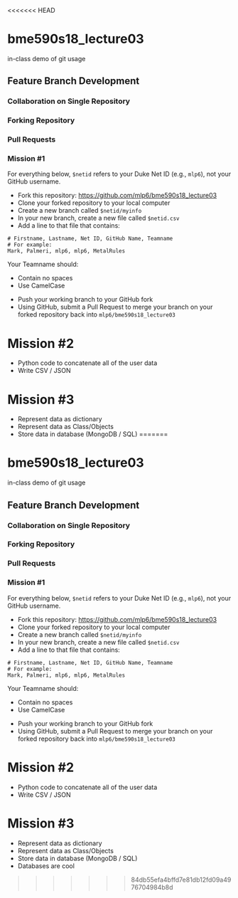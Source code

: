 <<<<<<< HEAD
# bme590s18_lecture03
in-class demo of git usage

## Feature Branch Development

### Collaboration on Single Repository

### Forking Repository

### Pull Requests 

### Mission #1
For everything below, `$netid` refers to your Duke Net ID (e.g., `mlp6`), not your GitHub username.
* Fork this repository: https://github.com/mlp6/bme590s18_lecture03
* Clone your forked repository to your local computer
* Create a new branch called `$netid/myinfo`
* In your new branch, create a new file called `$netid.csv`
* Add a line to that file that contains:
```
# Firstname, Lastname, Net ID, GitHub Name, Teamname
# For example:
Mark, Palmeri, mlp6, mlp6, MetalRules
```
Your Teamname should:
  + Contain no spaces
  + Use CamelCase
* Push your working branch to your GitHub fork
* Using GitHub, submit a Pull Request to merge your branch on your forked repository back into `mlp6/bme590s18_lecture03`

# Mission #2
* Python code to concatenate all of the user data
* Write CSV / JSON

# Mission #3
* Represent data as dictionary
* Represent data as Class/Objects
* Store data in database (MongoDB / SQL)
=======
# bme590s18_lecture03
in-class demo of git usage

## Feature Branch Development

### Collaboration on Single Repository

### Forking Repository

### Pull Requests 

### Mission #1
For everything below, `$netid` refers to your Duke Net ID (e.g., `mlp6`), not your GitHub username.
* Fork this repository: https://github.com/mlp6/bme590s18_lecture03
* Clone your forked repository to your local computer
* Create a new branch called `$netid/myinfo`
* In your new branch, create a new file called `$netid.csv`
* Add a line to that file that contains:
```
# Firstname, Lastname, Net ID, GitHub Name, Teamname
# For example:
Mark, Palmeri, mlp6, mlp6, MetalRules
```
Your Teamname should:
  + Contain no spaces
  + Use CamelCase
* Push your working branch to your GitHub fork
* Using GitHub, submit a Pull Request to merge your branch on your forked repository back into `mlp6/bme590s18_lecture03`

# Mission #2
* Python code to concatenate all of the user data
* Write CSV / JSON

# Mission #3
* Represent data as dictionary
* Represent data as Class/Objects
* Store data in database (MongoDB / SQL)
* Databases are cool
>>>>>>> 84db55efa4bffd7e81db12fd09a4976704984b8d

